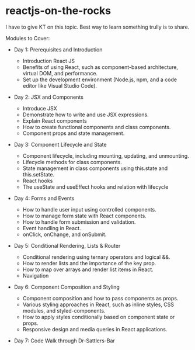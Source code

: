 # reactjs-on-the-rocks
I have to give KT on this topic. Best way to learn something trully is to share.

Modules to Cover:

- Day 1: Prerequisites and Introduction

  - Introduction React JS 
  - Benefits of using React, such as component-based architecture, virtual DOM, and performance.
  - Set up the development environment (Node.js, npm, and a code editor like Visual Studio Code).
  
- Day 2: JSX and Components

  - Introduce JSX
  - Demonstrate how to write and use JSX expressions.
  - Explain React components
  - How to create functional components and class components.
  - Component props and state management.
  
- Day 3: Component Lifecycle and State

  - Component lifecycle, including mounting, updating, and unmounting.
  - Lifecycle methods for class components.
  - State management in class components using this.state and this.setState.
  - React hooks 
  - The useState and useEffect hooks and relation with lifecycle 
  
- Day 4: Forms and Events

  - How to handle user input using controlled components.
  - How to manage form state with React components.
  - How to handle form submission and validation.
  - Event handling in React.
  - onClick, onChange, and onSubmit.
  
- Day 5: Conditional Rendering, Lists & Router

  - Conditional rendering using ternary operators and logical &&.
  - How to render lists and the importance of the key prop.
  - How to map over arrays and render list items in React.
  - Navigation 
  
- Day 6: Component Composition and Styling

  - Component composition and how to pass components as props.
  - Various styling approaches in React, such as inline styles, CSS modules, and styled-components.
  - How to apply styles conditionally based on component state or props.
  - Responsive design and media queries in React applications.
  
- Day 7: Code Walk through Dr-Sattlers-Bar

